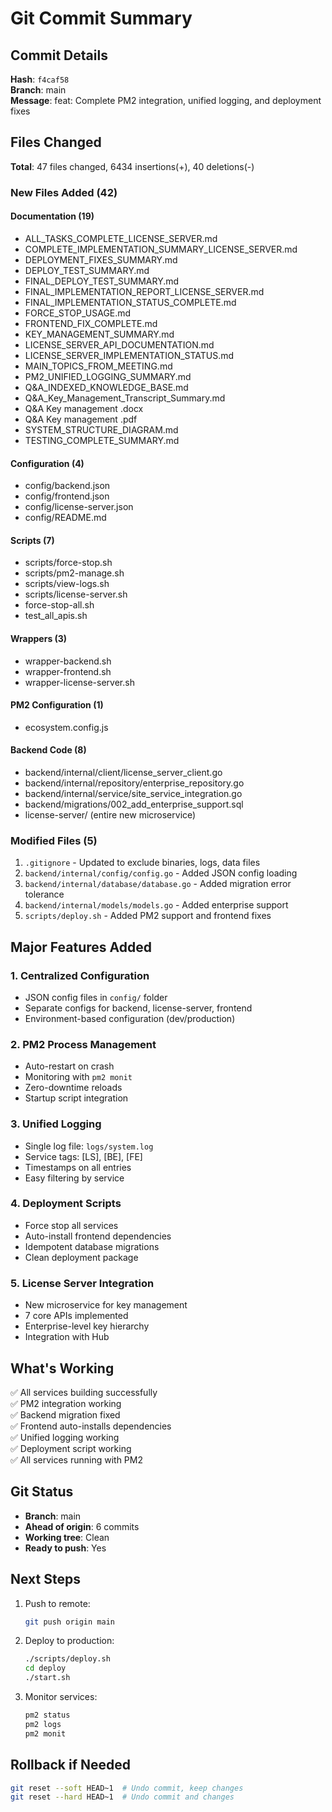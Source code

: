 # Git Commit Summary

## Commit Details

**Hash**: `f4caf58`  
**Branch**: main  
**Message**: feat: Complete PM2 integration, unified logging, and deployment fixes

## Files Changed

**Total**: 47 files changed, 6434 insertions(+), 40 deletions(-)

### New Files Added (42)

#### Documentation (19)
- ALL_TASKS_COMPLETE_LICENSE_SERVER.md
- COMPLETE_IMPLEMENTATION_SUMMARY_LICENSE_SERVER.md
- DEPLOYMENT_FIXES_SUMMARY.md
- DEPLOY_TEST_SUMMARY.md
- FINAL_DEPLOY_TEST_SUMMARY.md
- FINAL_IMPLEMENTATION_REPORT_LICENSE_SERVER.md
- FINAL_IMPLEMENTATION_STATUS_COMPLETE.md
- FORCE_STOP_USAGE.md
- FRONTEND_FIX_COMPLETE.md
- KEY_MANAGEMENT_SUMMARY.md
- LICENSE_SERVER_API_DOCUMENTATION.md
- LICENSE_SERVER_IMPLEMENTATION_STATUS.md
- MAIN_TOPICS_FROM_MEETING.md
- PM2_UNIFIED_LOGGING_SUMMARY.md
- Q&A_INDEXED_KNOWLEDGE_BASE.md
- Q&A_Key_Management_Transcript_Summary.md
- Q&A Key management .docx
- Q&A Key management .pdf
- SYSTEM_STRUCTURE_DIAGRAM.md
- TESTING_COMPLETE_SUMMARY.md

#### Configuration (4)
- config/backend.json
- config/frontend.json
- config/license-server.json
- config/README.md

#### Scripts (7)
- scripts/force-stop.sh
- scripts/pm2-manage.sh
- scripts/view-logs.sh
- scripts/license-server.sh
- force-stop-all.sh
- test_all_apis.sh

#### Wrappers (3)
- wrapper-backend.sh
- wrapper-frontend.sh
- wrapper-license-server.sh

#### PM2 Configuration (1)
- ecosystem.config.js

#### Backend Code (8)
- backend/internal/client/license_server_client.go
- backend/internal/repository/enterprise_repository.go
- backend/internal/service/site_service_integration.go
- backend/migrations/002_add_enterprise_support.sql
- license-server/ (entire new microservice)

### Modified Files (5)

1. `.gitignore` - Updated to exclude binaries, logs, data files
2. `backend/internal/config/config.go` - Added JSON config loading
3. `backend/internal/database/database.go` - Added migration error tolerance
4. `backend/internal/models/models.go` - Added enterprise support
5. `scripts/deploy.sh` - Added PM2 support and frontend fixes

## Major Features Added

### 1. Centralized Configuration
- JSON config files in `config/` folder
- Separate configs for backend, license-server, frontend
- Environment-based configuration (dev/production)

### 2. PM2 Process Management
- Auto-restart on crash
- Monitoring with `pm2 monit`
- Zero-downtime reloads
- Startup script integration

### 3. Unified Logging
- Single log file: `logs/system.log`
- Service tags: [LS], [BE], [FE]
- Timestamps on all entries
- Easy filtering by service

### 4. Deployment Scripts
- Force stop all services
- Auto-install frontend dependencies
- Idempotent database migrations
- Clean deployment package

### 5. License Server Integration
- New microservice for key management
- 7 core APIs implemented
- Enterprise-level key hierarchy
- Integration with Hub

## What's Working

✅ All services building successfully  
✅ PM2 integration working  
✅ Backend migration fixed  
✅ Frontend auto-installs dependencies  
✅ Unified logging working  
✅ Deployment script working  
✅ All services running with PM2  

## Git Status

- **Branch**: main
- **Ahead of origin**: 6 commits
- **Working tree**: Clean
- **Ready to push**: Yes

## Next Steps

1. Push to remote:
   ```bash
   git push origin main
   ```

2. Deploy to production:
   ```bash
   ./scripts/deploy.sh
   cd deploy
   ./start.sh
   ```

3. Monitor services:
   ```bash
   pm2 status
   pm2 logs
   pm2 monit
   ```

## Rollback if Needed

```bash
git reset --soft HEAD~1  # Undo commit, keep changes
git reset --hard HEAD~1  # Undo commit and changes
```


